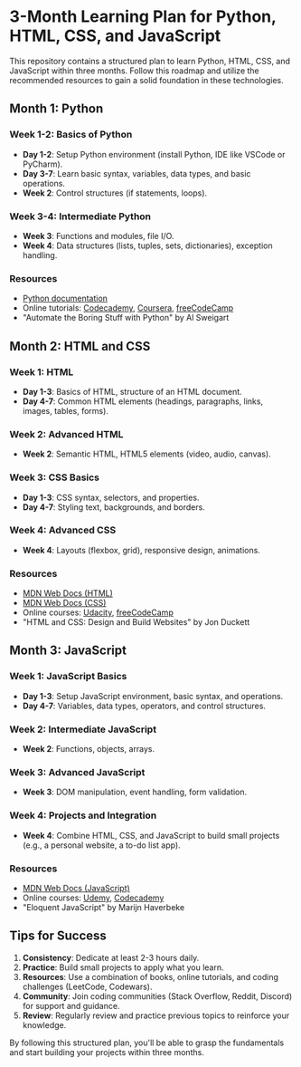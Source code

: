 # 3-Month Learning Plan for Python, HTML, CSS, and JavaScript

This repository contains a structured plan to learn Python, HTML, CSS, and JavaScript within three months. Follow this roadmap and utilize the recommended resources to gain a solid foundation in these technologies.

## Month 1: Python

### Week 1-2: Basics of Python
- **Day 1-2**: Setup Python environment (install Python, IDE like VSCode or PyCharm).
- **Day 3-7**: Learn basic syntax, variables, data types, and basic operations.
- **Week 2**: Control structures (if statements, loops).

### Week 3-4: Intermediate Python
- **Week 3**: Functions and modules, file I/O.
- **Week 4**: Data structures (lists, tuples, sets, dictionaries), exception handling.

### Resources
- [Python documentation](https://docs.python.org/3/)
- Online tutorials: [Codecademy](https://www.codecademy.com/learn/learn-python-3), [Coursera](https://www.coursera.org/courses?query=python), [freeCodeCamp](https://www.freecodecamp.org/learn/scientific-computing-with-python/)
- "Automate the Boring Stuff with Python" by Al Sweigart

## Month 2: HTML and CSS

### Week 1: HTML
- **Day 1-3**: Basics of HTML, structure of an HTML document.
- **Day 4-7**: Common HTML elements (headings, paragraphs, links, images, tables, forms).

### Week 2: Advanced HTML
- **Week 2**: Semantic HTML, HTML5 elements (video, audio, canvas).

### Week 3: CSS Basics
- **Day 1-3**: CSS syntax, selectors, and properties.
- **Day 4-7**: Styling text, backgrounds, and borders.

### Week 4: Advanced CSS
- **Week 4**: Layouts (flexbox, grid), responsive design, animations.

### Resources
- [MDN Web Docs (HTML)](https://developer.mozilla.org/en-US/docs/Web/HTML)
- [MDN Web Docs (CSS)](https://developer.mozilla.org/en-US/docs/Web/CSS)
- Online courses: [Udacity](https://www.udacity.com/course/intro-to-html-and-css--ud001), [freeCodeCamp](https://www.freecodecamp.org/learn/responsive-web-design/)
- "HTML and CSS: Design and Build Websites" by Jon Duckett

## Month 3: JavaScript

### Week 1: JavaScript Basics
- **Day 1-3**: Setup JavaScript environment, basic syntax, and operations.
- **Day 4-7**: Variables, data types, operators, and control structures.

### Week 2: Intermediate JavaScript
- **Week 2**: Functions, objects, arrays.

### Week 3: Advanced JavaScript
- **Week 3**: DOM manipulation, event handling, form validation.

### Week 4: Projects and Integration
- **Week 4**: Combine HTML, CSS, and JavaScript to build small projects (e.g., a personal website, a to-do list app).

### Resources
- [MDN Web Docs (JavaScript)](https://developer.mozilla.org/en-US/docs/Web/JavaScript)
- Online courses: [Udemy](https://www.udemy.com/course/the-complete-javascript-course/), [Codecademy](https://www.codecademy.com/learn/introduction-to-javascript)
- "Eloquent JavaScript" by Marijn Haverbeke

## Tips for Success
1. **Consistency**: Dedicate at least 2-3 hours daily.
2. **Practice**: Build small projects to apply what you learn.
3. **Resources**: Use a combination of books, online tutorials, and coding challenges (LeetCode, Codewars).
4. **Community**: Join coding communities (Stack Overflow, Reddit, Discord) for support and guidance.
5. **Review**: Regularly review and practice previous topics to reinforce your knowledge.

By following this structured plan, you'll be able to grasp the fundamentals and start building your projects within three months.
